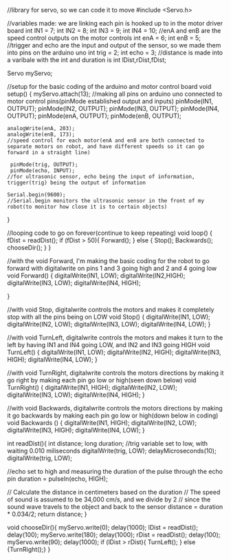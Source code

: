 //library for servo, so we can code it to move
#include <Servo.h>

//variables made: we are linking each pin is hooked up to in the motor driver board 
int IN1 = 7;
int IN2 = 8;
int IN3 = 9;
int IN4 = 10;
//enA and enB are the speed control outputs on the motor controls
int enA = 6;
int enB = 5;
//trigger and echo are the input and output of the sensor, so we made them into pins on the arduino uno
int trig = 2;
int echo = 3;
//distance is made into a varibale with the int and duration is 
int lDist,rDist,fDist;

Servo myServo;


//setup for the basic coding of the arduino and motor control board
void setup() {
   myServo.attach(13);
    //making all pins on arduino uno connected to motor control pins(pinMode established output and inputs)
    pinMode(IN1, OUTPUT);
    pinMode(IN2, OUTPUT);
    pinMode(IN3, OUTPUT);
    pinMode(IN4, OUTPUT);
    pinMode(enA, OUTPUT);
    pinMode(enB, OUTPUT);

    analogWrite(enA, 203);
    analogWrite(enB, 173);
    //speed control for each motor(enA and en8 are both connected to separate motors on robot, and have different speeds so it can go forward in a straight line)
    
     pinMode(trig, OUTPUT);
     pinMode(echo, INPUT);
    //for ultrasonic sensor, echo being the input of information, trigger(trig) being the output of information

    Serial.begin(9600);
    //Serial.begin monitors the ultrasonic sensor in the front of my robot(to monitor how close it is to certain objects)
    
}

//looping code to go on forever(continue to keep repeating)
void loop() {
  fDist = readDist();
  if (fDist > 50){
    Forward();
  }
  else {
    Stop();
    Backwards();
    chooseDir();
    }
  }
    
    
  
   
//with the void Forward, I'm making the basic coding for the robot to go forward with digitalwrite on pins 1 and 3 going high and 2 and 4 going low
void Forward() {
    digitalWrite(IN1, LOW);
    digitalWrite(IN2,HIGH);
    digitalWrite(IN3, LOW);
    digitalWrite(IN4, HIGH);
    
    
    
}

//with void Stop, digitalwrite controls the motors and makes it completely stop with all the pins being on LOW
void Stop() {
    digitalWrite(IN1, LOW);
    digitalWrite(IN2, LOW);
    digitalWrite(IN3, LOW);
    digitalWrite(IN4, LOW);
}

//with void TurnLeft, digitalwrite controls the motors and makes it turn to the left by having IN1 and IN4 going LOW, and IN2 and IN3 going HIGH
  void TurnLeft() {
    digitalWrite(IN1, LOW);
    digitalWrite(IN2, HIGH);
    digitalWrite(IN3, HIGH);
    digitalWrite(IN4, LOW);
}

//with void TurnRight, digitalwrite controls the motors directions by making it go right by making each pin go low or high(seen down below)
void TurnRight() {
    digitalWrite(IN1, HIGH);
    digitalWrite(IN2, LOW);
    digitalWrite(IN3, LOW);
    digitalWrite(IN4, HIGH);
}

//with void Backwards, digitalwrite controls the motors directions by making it go backwards by making each pin go low or high(down below in coding)
 void Backwards () {
   digitalWrite(IN1, HIGH);
   digitalWrite(IN2, LOW);
   digitalWrite(IN3, HIGH);
   digitalWrite(IN4, LOW);
 }
 
 int readDist(){
  int distance;
  long duration;
  //trig variable set to low, with waiting 0.010 miliseconds
  digitalWrite(trig, LOW);
  delayMicroseconds(10);
  digitalWrite(trig, LOW);
  
  //echo set to high and measuring the duration of the pulse through the echo pin
  duration = pulseIn(echo, HIGH);
  
  // Calculate the distance in centimeters based on the duration
  // The speed of sound is assumed to be 34,000 cm/s, and we divide by 2
  // since the sound wave travels to the object and back to the sensor
  distance = duration * 0.034/2;
  return distance;
 }
 
 void chooseDir(){
   myServo.write(0);
   delay(1000);
   lDist = readDist();
   delay(100);
   myServo.write(180);
   delay(1000);
   rDist = readDist();
   delay(100);
   myServo.write(90);
   delay(1000);
   if (lDist > rDist){
     TurnLeft();
   }
   else {TurnRight();}
 }

